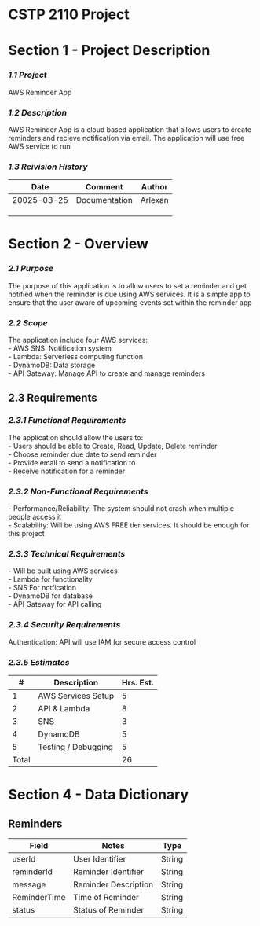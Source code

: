 # CSTP 2110 Project

<h1>Section 1 - Project Description</h1>

<h3><em>1.1 Project</em></h3>
AWS Reminder App 


<h3><em>1.2 Description </em></h3> 
AWS Reminder App is a cloud based application that allows users to create reminders and recieve notification via email. The application will use free AWS service to run 

<h3><em>1.3 Reivision History</em></h3> 

| Date  | Comment | Author |
| ------------- | ------------- |------------- |
| 20025-03-25 | Documentation  | Arlexan | 
|  |   |  | 
|  |   |  | 
|  |   |  | 


<h1>Section 2 - Overview</h1>

<h3><em>2.1 Purpose</em></h3>
The purpose of this application is to allow users to set a reminder and get notified when the reminder is due using AWS services. It is a simple app to ensure that the user aware of upcoming events set within the reminder app

<h3><em>2.2 Scope</em></h3>
The application include four AWS services:<br>
- AWS SNS: Notification system<br>
- Lambda: Serverless computing function<br>
- DynamoDB: Data storage<br>
- API Gateway: Manage API to create and manage reminders<br>

<h2>2.3 Requirements</h2>
<h3><em>2.3.1 Functional Requirements</em></h3>
The application should allow the users to: <br>
- Users should be able to Create, Read, Update, Delete reminder<br>
- Choose reminder due date to send reminder<br>
- Provide email to send a notification to<br>
- Receive notification for a reminder<br>

<h3><em>2.3.2 Non-Functional Requirements</em></h3>
- Performance/Reliability: The system should not crash when multiple people access it<br>
- Scalability: Will be using AWS FREE tier services. It should be enough for this project<br>

<h3><em>2.3.3 Technical Requirements</em></h3>
- Will be built using AWS services<br>
- Lambda for functionality<br>
- SNS For notfication<br>
- DynamoDB for database<br>
- API Gateway for API calling<br>

<h3><em>2.3.4 Security Requirements</em></h3>
Authentication: API will use IAM for secure access control 

<h3><em>2.3.5 Estimates</em></h3>

| #  | Description | Hrs. Est. |
| ------------- | ------------- |------------- |
| 1 |  AWS Services Setup  | 5 | 
| 2 |  API & Lambda | 8 | 
| 3 |  SNS  | 3 | 
| 4 |  DynamoDB  | 5 | 
| 5 |  Testing / Debugging  | 5 | 
| Total |    | 26 | 


<h1>Section 4 - Data Dictionary</h1>

<h2>Reminders</h2>

| Field  | Notes | Type |
| ------------- | ------------- |------------- |
| userId | User Identifier  | String | 
| reminderId | Reminder Identifier  | String | 
| message | Reminder Description  | String | 
| ReminderTime | Time of Reminder  | String | 
| status | Status of Reminder | String | 













